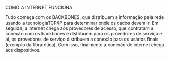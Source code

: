 COMO A INTERNET FUNCIONA

Tudo começa com os BACKBONES, que distribuem a informação pela rede usando a tecnologiaTCP/IP para determinar onde os dados devem ir. Em seguida, a internet chega aos provedores de acesso, que contratam a conexão com os backbones e distribuem para os provedores de serviço e ai, os provedores de serviço distribuem a conexão para os usários finais (exemplo da fibra ótica). Com isso, finalmente a conexão de internet chega aos dispositivos.
